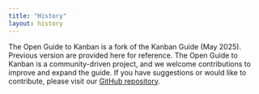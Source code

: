 ```yaml
---
title: "History"
layout: history
---
```


The Open Guide to Kanban is a fork of the Kanban Guide (May 2025). Previous version are provided here for reference. The Open Guide to Kanban is a community-driven project, and we welcome contributions to improve and expand the guide. If you have suggestions or would like to contribute, please visit our [GitHub repository](https://github.com/KanbanGuides/OpenGuideToKanban).
